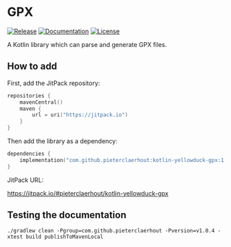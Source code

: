# GPX

[![Release](https://jitpack.io/v/pieterclaerhout/kotlin-yellowduck-gpx.svg)](https://jitpack.io/#pieterclaerhout/kotlin-yellowduck-gpx)
[![Documentation](https://img.shields.io/badge/docs-jitpack-blue)](https://jitpack.io/com/github/pieterclaerhout/kotlin-yellowduck-gpx/latest/javadoc/)
[![License](https://img.shields.io/github/license/pieterclaerhout/kotlin-yellowduck-gpx)](https://raw.githubusercontent.com/pieterclaerhout/kotlin-yellowduck-gpx/main/LICENSE)

A Kotlin library which can parse and generate GPX files.

## How to add

First, add the JitPack repository:

```kotlin
repositories { 
    mavenCentral()
    maven {
        url = uri("https://jitpack.io") 
    }
}
```

Then add the library as a dependency:

```kotlin
dependencies {
	implementation("com.github.pieterclaerhout:kotlin-yellowduck-gpx:1.0.2")
}
```

JitPack URL:

https://jitpack.io/#pieterclaerhout/kotlin-yellowduck-gpx

## Testing the documentation

```
./gradlew clean -Pgroup=com.github.pieterclaerhout -Pversion=v1.0.4 -xtest build publishToMavenLocal
```